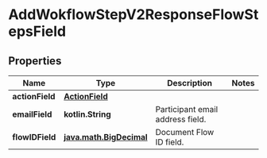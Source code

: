 
# AddWokflowStepV2ResponseFlowStepsField

## Properties
Name | Type | Description | Notes
------------ | ------------- | ------------- | -------------
**actionField** | [**ActionField**](ActionField.md) |  | 
**emailField** | **kotlin.String** | Participant email address field. | 
**flowIDField** | [**java.math.BigDecimal**](java.math.BigDecimal.md) | Document Flow ID field. | 



